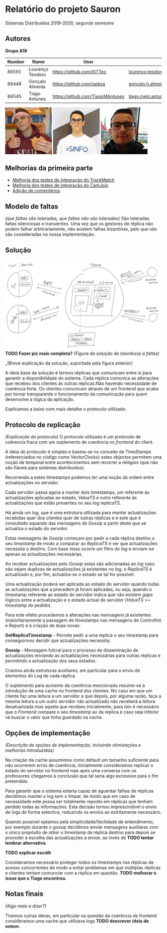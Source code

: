 # Relatório do projeto Sauron

Sistemas Distribuídos 2019-2020, segundo semestre


## Autores

**Grupo A18**



| Number | Name              | User                                 | Email                                   |
| -------|-------------------|--------------------------------------|-----------------------------------------|
| 86591  | Lourenço Teodoro  | <https://github.com/ISTTeo>          | <lourenco.teodoro@tecnico.ulisboa.pt>   |
| 89448  | Gonçalo Almeida   | <https://github.com/xaleza>          | <goncalo.h.almeida@tecnico.ulisboa.pt>  |
| 89545  | Tiago Antunes     | <https://github.com/TiagoMAntunes>   | <tiago.melo.antunes@tecnico.ulisboa.pt> |


![Lourenço Teodoro](lourenco.png) ![Gonçalo Almeida](goncalo.jpeg) ![Tiago Antunes](tiago.jpeg)


## Melhorias da primeira parte

- [Melhoria dos testes de integração do TrackMatch](https://github.com/tecnico-distsys/A18-Sauron/commit/fb83182441b60b4742b162c0b7b2be4061310feb)
- [Melhoria dos testes de integração do CamJoin](https://github.com/tecnico-distsys/A18-Sauron/commit/b2c4cac1a4750ce12ec4d028b83497ee4c916a1d)
- [Adição de comentários](https://github.com/tecnico-distsys/A18-Sauron/commit/19dc37d5227098c1bdfa5755e23c09fd86e008d8)


## Modelo de faltas

_(que faltas são toleradas, que faltas não são toleradas)_
São toleradas faltas silenciosas e transientes. Uma vez que os gestores de réplica não podem falhar arbitrariamente, não existem falhas bizantinas, pelo que não são consideradas na nossa implementação.


## Solução
![solution](solution.JPG)
**TODO Fazer pic mais completa?**
_(Figura da solução de tolerância a faltas)_

_(Breve explicação da solução, suportada pela figura anterior)

A ideia base da solução é termos réplicas que comunicam entre si para garantir a disponibilidade do sistema. Cada réplica comunica as alterações que recebeu dos clientes às outras réplicas.Não havendo necessidade de coerência forte.
Os clientes comunicam através de um frontend que acaba por tornar transparente o funcionamento da comunicação para quem desenvolve a lógica da aplicação.

Explicamos a baixo com mais detalhe o protocolo utilizado.

## Protocolo de replicação

_(Explicação do protocolo)_
O protocolo utilizado é um protocolo de coêrencia fraca com um suplemento de coerência no *frontend* do client.

A ideia do protocolo é simples e baseia-se no conceito de TimeStamps (referenciados no código como VectorClocks) estes objectos permitem uma noção de temporal entre acontecimentos sem recorrer a relógios (que não são fiáveis para sistemas distribuidos).

Recorrendo a estes timestamps podemos ter uma noção da ordem entre actualizações no servidor.

Cada servidor passa agora a manter dois timestamps, um referente às actualizações aplicadas ao estado, *ValueTS* e outro referente às actualizações que estão presentes no seu log *replicaTS*. 

Há ainda um *log*, que é uma estrutura utilizada para manter actualizações recebidas quer dos clientes quer de outras réplicas e é este que é consultado aquando das mensagens de *Gossip* a partir deste que se actualiza o estado do servidor.

Estas mensagens de *Gossip* começam por pedir a cada réplica destino o seu *timestamp* de modo a comparar ao *ReplicaTS* e ver que actualizaçṍes necessita o destino. Com base nisso ocorre um filtro do *log* e enviam-se apenas as actualizações necessárias.

Ao receber actualizações pelo *Gossip* estas são adicionadas ao *log* caso não sejam duplicas de actualizações já existentes no *log*, o *ReplicaTS* é actualizado e, por fim, actualiza-se o estado se tal for possível.

Uma actualização poderá ser aplicada ao estado do servidor quando todas as actualizações que a precedem já foram aplicadas, ou seja, quando o timestamp referente ao estado do servidor indica que não existem *gaps* lógicos entre a actualização e o estado actual do servidor (*ValueTS* >= *timestamp do pedido*).

Para este efeito procedemos a alterações nas mensagens já existentes (maioritariamente a passagem de timestamps nas mensagens de ControlInit e Report) e à criação de duas novas:

**GetReplicaTimestamp** - Permite pedir a uma replica o seu timestamp para conseguirmos decidir que actualizações necessita;

**Gossip** - Mensagem fulcral para o processo de disseminação de actualizações enviando as actualizações necessárias para outras réplicas e permitindo a actualização dos seus estados.

Criamos ainda estruturas auxiliares, em particular para o envio de elementos do Log de cada réplica.

O suplemento para aumento da coerência mencionado resume-se à introdução de uma cache no frontend dos clientes. 
No caso em que um cliente faz uma leitura a um servidor e que depois, por alguma razão, faça a mesma leitura a um outro servidor não actualizado não receberá a leitura desatualizada mas aquela que recebeu inicialmente, para isto é necessário que o *Frontend* compare o seu *timestamp* ao da réplica e caso seja inferior vá buscar o valor que tinha guardado na cache. 

## Opções de implementação

_(Descrição de opções de implementação, incluindo otimizações e melhorias introduzidas)_

Na criação da cache assumimos como default um tamanho suficiente para não ocorrerem erros de coerência, inicialmente consideramos replicar o estado do servidor no frontend mas após uma conversa com os professores chegamos à conclusão que tal seria algo excessivo para o fim pretendido.

Para garantir que o sistema estaria capaz de aguentar falhas de réplicas decidimos manter o log sem o limpar, de modo que em caso de necessidade este possa ser totalmente reposto em réplicas que tenham perdido todas as informações. Esta decisão tornou imprescindível o envio de logs de forma selectiva, reduzindo os envios ao estritamente necessário.

Quando possível optamos pela simplicidade/facilidade de entendimento, por exemplo durante o gossip decidimos enviar mensagens auxiliares com o único propósito de obter o timestamp da réplica destino para depois se proceder à escolha das actualizações a enviar, ao invés de **TODO tentar lembrar alternativa**.

**TODO explicar escolh**

Consideramos necessário proteger todos os timestamps nas réplicas de acesso concorrentes de modo a evitar problemas em que múltiplas réplicas e clientes tentam comunciar com a réplica em questão. **TODO melhorar o issue que o Tiago encontrou**.


## Notas finais

_(Algo mais a dizer?)_

Tivemos outras ideias, em particular na questão da coerência de frontend consideramos uma cache que utilizava logs **TODO descrever ideia  de ontem**.
